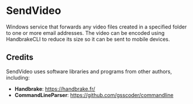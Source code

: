 # SendVideo
Windows service that forwards any video files created in a specified folder to one or more email addresses. 
The video can be encoded using HandbrakeCLI to reduce its size so it can be sent to mobile devices.

## Credits
SendVideo uses software libraries and programs from other authors, including:

- **Handbrake**: https://handbrake.fr/
- **CommandLineParser**: https://github.com/gsscoder/commandline

